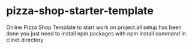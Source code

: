 # pizza-shop-starter-template
Online Pizza Shop Template to start work on project.all setup has been done you just need to install npm packages with npm install command in clinet directory
